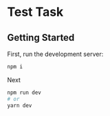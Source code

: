 # Test Task

## Getting Started

First, run the development server:

```bash
npm i
```
Next
```bash
npm run dev
# or
yarn dev
```
